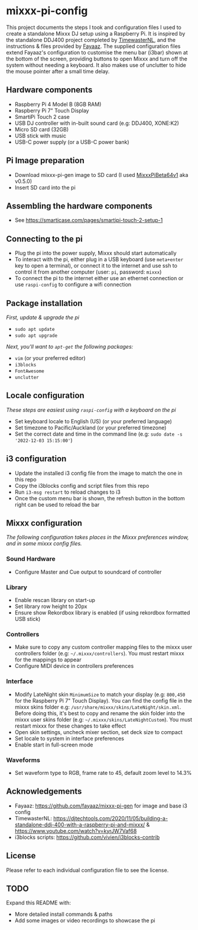 # mixxx-pi-config

This project documents the steps I took and configuration files I used to create a standalone Mixxx DJ setup using a Raspberry Pi. It is inspired by the standalone DDJ400 project completed by [TimewasterNL](https://djtechtools.com/2020/11/05/building-a-standalone-ddj-400-with-a-raspberry-pi-and-mixxx/), and the instructions & files provided by [Fayaaz](https://github.com/fayaaz/mixxx-pi-gen). The supplied configuration files extend Fayaaz's configuration to customise the menu bar (i3bar) shown at the bottom of the screen, providing buttons to open Mixxx and turn off the system without needing a keyboard. It also makes use of unclutter to hide the mouse pointer after a small time delay.

## Hardware components

- Raspberry Pi 4 Model B (8GB RAM)
- Raspberry Pi 7" Touch Display
- SmartiPi Touch 2 case
- USB DJ controller with in-built sound card (e.g: DDJ400, XONE:K2)
- Micro SD card (32GB)
- USB stick with music
- USB-C power supply (or a USB-C power bank)

## Pi Image preparation

- Download mixxx-pi-gen image to SD card (I used [MixxxPiBeta64v1](https://github.com/fayaaz/mixxx-pi-gen/releases/tag/v0.5.0) aka v0.5.0)
- Insert SD card into the pi

## Assembling the hardware components

- See https://smarticase.com/pages/smartipi-touch-2-setup-1

## Connecting to the pi

- Plug the pi into the power supply, Mixxx should start automatically
- To interact with the pi, either plug in a USB keyboard (use `meta+enter` key to open a terminal), or connect it to the internet and use ssh to control it from another computer (user: `pi`, password: `mixxx`)
- To connect the pi to the internet either use an ethernet connection or use `raspi-config` to configure a wifi connection

## Package installation

_First, update & upgrade the pi_

- `sudo apt update`
- `sudo apt upgrade`

_Next, you'll want to `apt-get` the following packages:_

- `vim` (or your preferred editor)
- `i3blocks`
- `FontAwesome`
- `unclutter`

## Locale configuration

_These steps are easiest using `raspi-config` with a keyboard on the pi_

- Set keyboard locale to English (US) (or your preferred language)
- Set timezone to Pacific/Auckland (or your preferred timezone)
- Set the correct date and time in the command line (e.g: `sudo date -s '2022-12-03 15:15:00'`)

## i3 configuration

- Update the installed i3 config file from the image to match the one in this repo
- Copy the i3blocks config and script files from this repo
- Run `i3-msg restart` to reload changes to i3
- Once the custom menu bar is shown, the refresh button in the bottom right can be used to reload the bar

## Mixxx configuration

_The following configuration takes places in the Mixxx preferences window, and in some mixxx config files._

### Sound Hardware

- Configure Master and Cue output to soundcard of controller

### Library

- Enable rescan library on start-up
- Set library row height to 20px
- Ensure show Rekordbox library is enabled (if using rekordbox formatted USB stick)

### Controllers

- Make sure to copy any custom controller mapping files to the mixxx user controllers folder (e.g: `~/.mixxx/controllers`). You must restart mixxx for the mappings to appear
- Configure MIDI device in controllers preferences

### Interface

- Modify LateNight skin `MinimumSize` to match your display (e.g: `800,450` for the Raspberry Pi 7" Touch Display). You can find the config file in the mixxx skins folder e.g: `/usr/share/mixxx/skins/LateNight/skin.xml`. Before doing this, it's best to copy and rename the skin folder into the mixxx user skins folder (e.g: `~/.mixxx/skins/LateNightCustom`). You must restart mixxx for these changes to take effect
- Open skin settings, uncheck mixer section, set deck size to compact
- Set locale to system in interface preferences
- Enable start in full-screen mode

### Waveforms

- Set waveform type to RGB, frame rate to 45, default zoom level to 14.3%

## Acknowledgements

- Fayaaz: https://github.com/fayaaz/mixxx-pi-gen for image and base i3 config
- TimewasterNL: https://djtechtools.com/2020/11/05/building-a-standalone-ddj-400-with-a-raspberry-pi-and-mixxx/ & https://www.youtube.com/watch?v=kyrJW7Vaf68
- i3blocks scripts: https://github.com/vivien/i3blocks-contrib

## License

Please refer to each individual configuration file to see the license.

## TODO

Expand this README with:

- More detailed install commands & paths
- Add some images or video recordings to showcase the pi
